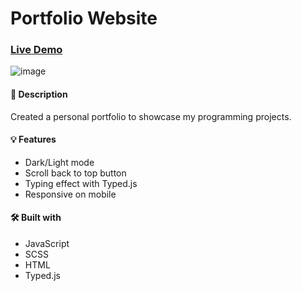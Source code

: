 # Portfolio Website

### [Live Demo](https://padmavathi-portfolio.netlify.app/)
![image](https://github.com/padmavathimanoharan/portfolio/assets/126838291/375a0b6c-b6ac-4056-8f74-36104f607c3c)

#### 📝 Description
Created a personal portfolio to showcase my programming projects.

#### 💡 Features
* Dark/Light mode
* Scroll back to top button
* Typing effect with Typed.js
* Responsive on mobile


#### 🛠️ Built with 
 * JavaScript 
 * SCSS
 * HTML
 * Typed.js
